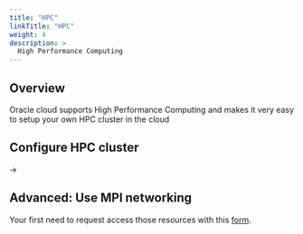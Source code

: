 ```yaml
---
title: "HPC"
linkTitle: "HPC"
weight: 4
description: >
  High Performance Computing
---
```


## Overview

Oracle cloud supports High Performance Computing and makes it very easy to setup
your own HPC cluster in the cloud

## Configure HPC cluster

->

## Advanced: Use MPI networking

Your first need to request access those resources with this
[form](./../../docs/request).
